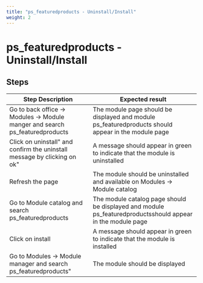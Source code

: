 ```yaml
---
title: "ps_featuredproducts - Uninstall/Install"
weight: 2
---
```


# ps_featuredproducts - Uninstall/Install
## Steps
| Step Description | Expected result |
| ----- | ----- |
| Go to back office -> Modules -> Module manger and search ps_featuredproducts | The module page should be displayed and module ps_featuredproducts should appear in the module page |
| Click on uninstall" and confirm the uninstall message by clicking on ok" | A message should appear in green to indicate that the module is uninstalled |
| Refresh the page | The module should be uninstalled and available on Modules -> Module catalog |
| Go to Module catalog and search ps_featuredproducts | The module catalog page should be displayed and module ps_featuredproductsshould appear in the module page |
| Click on install | A message should appear in green to indicate that the module is installed |
| Go to Modules -> Module manager and search ps_featuredproducts" | The module should be displayed |
